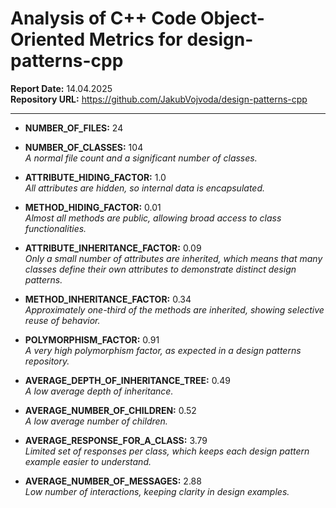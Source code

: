 # Analysis of C++ Code Object-Oriented Metrics for design-patterns-cpp

**Report Date:** 14.04.2025  
**Repository URL:** https://github.com/JakubVojvoda/design-patterns-cpp

---

- **NUMBER_OF_FILES:** 24  
- **NUMBER_OF_CLASSES:** 104  
  *A normal file count and a significant number of classes.*
- **ATTRIBUTE_HIDING_FACTOR:** 1.0  
  *All attributes are hidden, so internal data is encapsulated.*
- **METHOD_HIDING_FACTOR:** 0.01  
  *Almost all methods are public, allowing broad access to class functionalities.*
- **ATTRIBUTE_INHERITANCE_FACTOR:** 0.09  
  *Only a small number of attributes  are inherited, which means that many classes define their own attributes to demonstrate distinct design patterns.*
- **METHOD_INHERITANCE_FACTOR:** 0.34  
  *Approximately one-third of the methods are inherited, showing selective reuse of behavior.*
- **POLYMORPHISM_FACTOR:** 0.91  
  *A very high polymorphism factor, as expected in a design patterns repository.*

- **AVERAGE_DEPTH_OF_INHERITANCE_TREE:** 0.49  
  *A low average depth of inheritance.*
- **AVERAGE_NUMBER_OF_CHILDREN:** 0.52  
  *A low average number of children.*

- **AVERAGE_RESPONSE_FOR_A_CLASS:** 3.79  
  *Limited set of responses per class, which keeps each design pattern example easier to understand.*
- **AVERAGE_NUMBER_OF_MESSAGES:** 2.88  
  *Low number of interactions, keeping clarity in design examples.*
